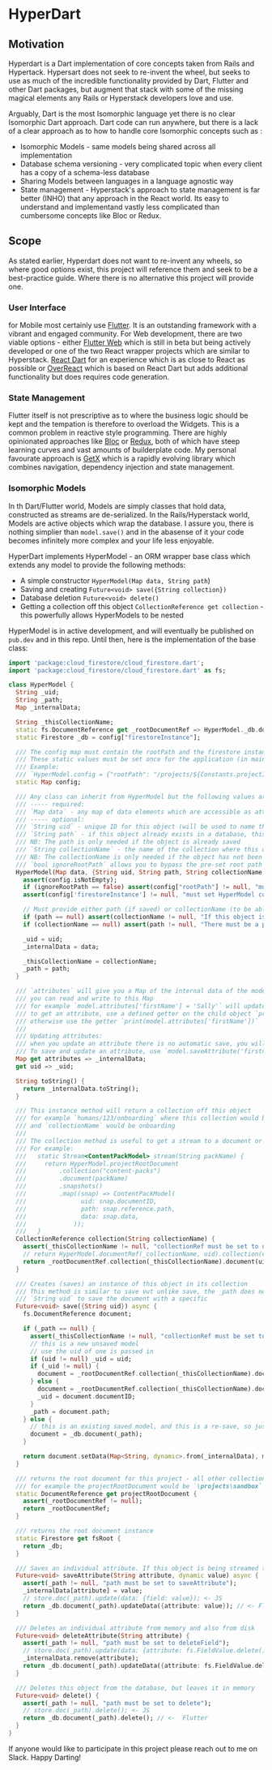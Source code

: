 # HyperDart

## Motivation

Hyperdart is a Dart implementation of core concepts taken from Rails and Hypertack. Hypersart does not seek to  re-invent the wheel, but seeks to use as much of the incredible functionality provided by Dart, Flutter and other Dart packages, but augment that stack with some of the missing magical elements any Rails or Hyperstack developers love and use.

Arguably, Dart is the most Isomorphic language yet there is no clear Isomorphic Dart approach. Dart code  can run anywhere, but there is a lack of a clear approach as to how to handle core Isomorphic concepts such as :

+ Isomorphic Models - same models being shared across all implementation
+ Database schema versioning - very complicated topic when every client has a copy of a schema-less database
+ Sharing Models between languages in a language agnostic way
+ State management - Hyperstack's approach to state management is far better (INHO) that any approach in the React world. Its easy to understand and implementand vastly less complicated than cumbersome concepts like Bloc or Redux. 

## Scope

As stated earlier, Hyperdart does not want to re-invent any wheels, so where good options exist, this project will reference them and seek to be a best-practice guide. Where there is no alternative this project will provide one.

### User Interface 
for Mobile most certainly use [Flutter](https://flutter.dev/). It is an outstanding framework with a vibrant and engaged community. For Web development, there are two viable options - either [Flutter Web](https://flutter.dev/web) which is still in beta but being actively developed or one of the two React wrapper projects which are similar to Hyperstack. [React Dart](https://pub.dev/packages/react) for an experience which is as close to React as possible or [OverReact](https://pub.dev/packages/over_react) which is based on React Dart but adds additional functionality but does requires code generation.

### State Management
Flutter itself is not prescriptive as to where the business logic should be kept and the tempation is therefore to overload the Widgets. This is a common problem in reactive style programming. There are highly opinionated approaches like [Bloc](https://pub.dev/packages/flutter_bloc) or [Redux](https://pub.dev/packages/flutter_redux), both of which have steep learning curves and vast amounts of builderplate code. My personal favourate approach is [GetX](https://pub.dev/packages/get) which is a rapidly evolving library which combines navigation, dependency injection and state management.

### Isomorphic Models

In th Dart/Flutter world, Models are simply classes that hold data, constructed as streams are de-serialized. In the Rails/Hyperstack world, Models are active objects which wrap the database. I assure you, there is nothing simplier than `model.save()` and in the abasense of it your code becomes infinitely more complex and your life less enjoyable. 

HyperDart implements HyperModel - an ORM wrapper base class which extends any model to provide the following methods:

+ A simple constructor `HyperModel(Map data, String path`)
+ Saving and creating `Future<void> save({String collection})`
+ Database deletion `Future<void> delete()` 
+ Getting a collection off this object `CollectionReference get collection` - this powerfully allows HyperModels to be nested

HyperModel is in active development, and will eventually be published on `pub.dev` and in this repo. Until then, here is the implementation of the base class:

```dart
import 'package:cloud_firestore/cloud_firestore.dart';
import 'package:cloud_firestore/cloud_firestore.dart' as fs;

class HyperModel {
  String _uid;
  String _path;
  Map _internalData;

  String _thisCollectionName;
  static fs.DocumentReference get _rootDocumentRef => HyperModel._db.document(config["rootPath"]);
  static Firestore _db = config["firestoreInstance"];

  /// The config map must contain the rootPath and the firestore instance
  /// These static values must be set once for the application (in main.dart) before this model can be used
  /// Example:
  /// `HyperModel.config = {"rootPath": "/projects/${Constants.projectID}", "firestoreInstance": Firestore.instance};`
  static Map config;

  /// Any class can inherit from HyperModel but the following values are needed for operation
  /// ----- required:
  /// `Map data` - any map of data elements which are accessible as attributes
  /// ----- optional:
  /// `String uid` - unique ID for this object (will be used to name the object in the database)
  /// `String path` - if this object already exists in a database, this must the the url to this object
  /// NB: The path is only needed if the object is already saved
  /// `String collectionName` - the name of the collection where this object will be saved
  /// NB: The collectionName is only needed if the object has not been saved
  /// `bool ignoreRootPath` allows you to bypass the pre-set root path and access collections from the FS root
  HyperModel(Map data, {String uid, String path, String collectionName, bool ignoreRootPath: false}) {
    assert(config.isNotEmpty);
    if (ignoreRootPath == false) assert(config["rootPath"] != null, "must set HyperModel config rootPath");
    assert(config['firestoreInstance'] != null, "must set HyperModel config firestoreInstance");

    // Must provide either path (if saved) or collectionName (to be able to save)
    if (path == null) assert(collectionName != null, "If this object is unsaved then a collectionName is needed");
    if (collectionName == null) assert(path != null, "There must be a path if there is no collectionName");

    _uid = uid;
    _internalData = data;

    _thisCollectionName = collectionName;
    _path = path;
  }

  /// `attributes` will give you a Map of the internal data of the model
  /// you can read and write to this Map
  /// for example `model.attributes['firstName'] = 'Sally'` will update/create an attribute
  /// to get an attribute, use a defined getter on the child object `print(model.firstname)` (if one is defined)
  /// otherwise use the getter `print(model.attributes['firstName'])`
  ///
  /// Updating attributes:
  /// when you update an attribute there is no automatic save, you will need to call `model.save()` tp save
  /// To save and update an attribute, use `model.saveAttribute('firstname', 'Sally')` which will update and save
  Map get attributes => _internalData;
  get uid => _uid;

  String toString() {
    return _internalData.toString();
  }

  /// This instance method will return a collection off this object
  /// for example `humans/123/onboarding` where this collection would be humans, the uid is 123
  /// and `collectionName` would be onboarding
  ///
  /// The collection method is useful to get a stream to a document or a collection
  /// For example:
  ///   static Stream<ContentPackModel> stream(String packName) {
  ///     return HyperModel.projectRootDocument
  ///         .collection("content-packs")
  ///         .document(packName)
  ///         .snapshots()
  ///         .map((snap) => ContentPackModel(
  ///               uid: snap.documentID,
  ///               path: snap.reference.path,
  ///               data: snap.data,
  ///             ));
  ///   }
  CollectionReference collection(String collectionName) {
    assert(_thisCollectionName != null, "collectionRef must be set to use .collection");
    // return HyperModel.documentRef(_collectionName, uid).collection(collectionName);
    return _rootDocumentRef.collection(_thisCollectionName).document(uid).collection(collectionName);
  }

  /// Creates (saves) an instance of this object in its collection
  /// This method is similar to save vut unlike save, the _path does not yet have to be set
  /// `String uid` to save the document with a specific
  Future<void> save({String uid}) async {
    fs.DocumentReference document;

    if (_path == null) {
      assert(_thisCollectionName != null, "collectionRef must be set to save");
      // this is a new unsaved model
      // use the uid of one is passed in
      if (uid != null) _uid = uid;
      if (_uid != null) {
        document = _rootDocumentRef.collection(_thisCollectionName).document(_uid);
      } else {
        document = _rootDocumentRef.collection(_thisCollectionName).document();
        _uid = document.documentID;
      }
      _path = document.path;
    } else {
      // this is an existing saved model, and this is a re-save, so just get the document
      document = _db.document(_path);
    }

    return document.setData(Map<String, dynamic>.from(_internalData), merge: true); // <- Flutter
  }

  /// returns the root document for this project - all other collections must be under here for this project
  /// for example the projectRootDocument would be `\projects\sandbox` and any subsequent collections would hang off that
  static DocumentReference get projectRootDocument {
    assert(_rootDocumentRef != null);
    return _rootDocumentRef;
  }

  /// returns the root document instance
  static Firestore get fsRoot {
    return _db;
  }

  /// Saves an individual attribute. If this object is being streamed this update will be pushed to the stream
  Future<void> saveAttribute(String attribute, dynamic value) async {
    assert(_path != null, "path must be set to saveAttribute");
    _internalData[attribute] = value;
    // store.doc(_path).update(data: {field: value}); <- JS
    return _db.document(_path).updateData({attribute: value}); // <- Flutter
  }

  /// Deletes an individual attribute from memory and also from disk
  Future<void> deleteAttribute(String attribute) {
    assert(_path != null, "path must be set to deleteField");
    // store.doc(_path).update(data: {attribute: fs.FieldValue.delete()}); <- JS
    _internalData.remove(attribute);
    return _db.document(_path).updateData({attribute: fs.FieldValue.delete()}); // <- Flutter
  }

  /// Deletes this object from the database, but leaves it in memory
  Future<void> delete() {
    assert(_path != null, "path must be set to delete");
    // store.doc(_path).delete(); <- JS
    return _db.document(_path).delete(); // <-  Flutter
  }
}

```

If anyone would like to participate in this project please reach out to me on Slack. Happy Darting! 

